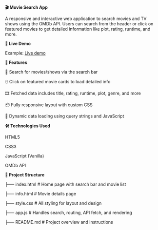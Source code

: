 **🎬 Movie Search App**

A responsive and interactive web application to search movies and TV shows using the OMDb API. Users can search from the header or click on featured movies to get detailed information like plot, rating, runtime, and more.

**🔗 Live Demo**

Example: [Live demo](https://gadeyeshwanth.github.io/MovieSearchApp/)


**🚀 Features**


🔎 Search for movies/shows via the search bar

🖱️ Click on featured movie cards to load detailed info

🎞️ Fetched data includes title, rating, runtime, plot, genre, and more

📦 Fully responsive layout with custom CSS

🧠 Dynamic data loading using query strings and JavaScript


**🛠️ Technologies Used**

HTML5

CSS3

JavaScript (Vanilla)

OMDb API


**📁 Project Structure**


├── index.html          # Home page with search bar and movie list

├── info.html           # Movie details page

├── style.css           # All styling for layout and design

├── app.js              # Handles search, routing, API fetch, and rendering

├── README.md           # Project overview and instructions
